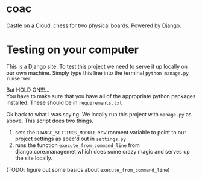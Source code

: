 # coac
Castle on a Cloud. chess for two physical boards. Powered by Django.

# Testing on your computer  
This is a Django site.
To test this project we need to serve it up locally on our own machine. Simply type this line into the terminal
`python manage.py runserver`

But HOLD ON!!!...  
You have to make sure that you have all of the appropriate python packages installed. These should be in `requirements.txt`


Ok back to what I was saying. We locally run this project with `manage.py` as above. This script does two things.
1. sets the `DJANGO_SETTINGS_MODULE` environment variable to point to our project settings as spec'd out in `settings.py`  
2. runs the function `execute_from_command_line` from django.core.managemet which does some crazy magic and serves up the site locally.

(TODO: figure out some basics about `execute_from_command_line`)
